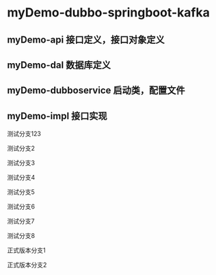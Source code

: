 # myDemo-dubbo-springboot-kafka

## myDemo-api 接口定义，接口对象定义


## myDemo-dal 数据库定义


## myDemo-dubboservice 启动类，配置文件


## myDemo-impl 接口实现

测试分支123

测试分支2

测试分支3

测试分支4

测试分支5

测试分支6

测试分支7

测试分支8

正式版本分支1

正式版本分支2